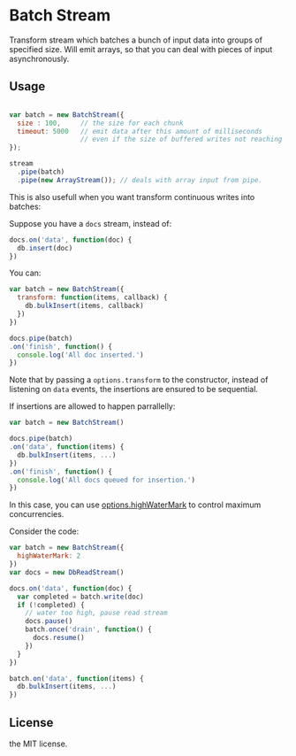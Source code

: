 Batch Stream
============

Transform stream which batches a bunch of input data into groups of specified size.
Will emit arrays, so that you can deal with pieces of input asynchronously.

## Usage

```javascript

var batch = new BatchStream({
  size : 100,     // the size for each chunk
  timeout: 5000   // emit data after this amount of milliseconds
                  // even if the size of buffered writes not reaching `size`
});

stream
  .pipe(batch)
  .pipe(new ArrayStream()); // deals with array input from pipe.

```

This is also usefull when you want transform continuous writes into batches:

Suppose you have a `docs` stream, instead of:

```javascript
docs.on('data', function(doc) {
  db.insert(doc)
})
```

You can:

```javascript
var batch = new BatchStream({
  transform: function(items, callback) {
    db.bulkInsert(items, callback)
  })
})

docs.pipe(batch)
.on('finish', function() {
  console.log('All doc inserted.')
})
```

Note that by passing a `options.transform` to the constructor, instead of
listening on `data` events, the insertions are ensured to be sequential.

If insertions are allowed to happen parrallelly:

```javascript
var batch = new BatchStream()

docs.pipe(batch)
.on('data', function(items) {
  db.bulkInsert(items, ...)
})
.on('finish', function() {
  console.log('All docs queued for insertion.')
})
```

In this case, you can use [options.highWaterMark](http://nodejs.org/api/stream.html#stream_new_stream_writable_options)
to control maximum concurrencies.

Consider the code:

```javascript
var batch = new BatchStream({
  highWaterMark: 2
})
var docs = new DbReadStream()

docs.on('data', function(doc) {
  var completed = batch.write(doc)
  if (!completed) {
    // water too high, pause read stream
    docs.pause()
    batch.once('drain', function() {
      docs.resume()
    })
  }
})

batch.on('data', function(items) {
  db.bulkInsert(items, ...)
})
```


## License

the MIT license.
